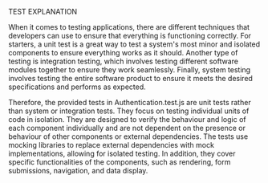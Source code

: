 TEST EXPLANATION

When it comes to testing applications, there are different techniques that developers can use to ensure that everything is functioning correctly. For starters, a unit test is a great way to test a system's most minor and isolated components to ensure everything works as it should. Another type of testing is integration testing, which involves testing different software modules together to ensure they work seamlessly. Finally, system testing involves testing the entire software product to ensure it meets the desired specifications and performs as expected.

Therefore, the provided tests in Authentication.test.js are unit tests rather than system or integration tests. They focus on testing individual units of code in isolation. They are designed to verify the behaviour and logic of each component individually and are not dependent on the presence or behaviour of other components or external dependencies. The tests use mocking libraries to replace external dependencies with mock implementations, allowing for isolated testing. In addition, they cover specific functionalities of the components, such as rendering, form submissions, navigation, and data display.
